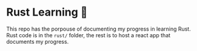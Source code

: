 # Rust Learning 🦀

This repo has the porpouse of documenting my progress in learning Rust.
Rust code is in the `rust/` folder, the rest is to host a react app that documents my progress.
